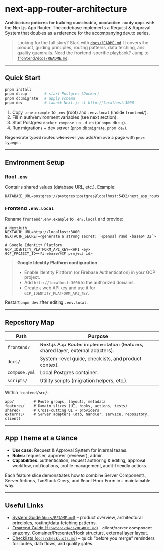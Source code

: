 # next-app-router-architecture

Architecture patterns for building sustainable, production-ready apps with the Next.js App Router. The codebase implements a Request & Approval System that doubles as a reference for the accompanying dev.to series.

> Looking for the full story? Start with [`docs/README.md`](./docs/README.md). It covers the product, guiding principles, routing patterns, data fetching, and quality guardrails. Need the frontend-specific playbook? Jump to [`frontend/docs/README.md`](./frontend/docs/README.md).

---

## Quick Start

```bash
pnpm install
pnpm db:up        # start Postgres (Docker)
pnpm db:migrate   # apply schema
pnpm dev          # launch Next.js at http://localhost:3000
```

1. Copy `.env.example` to `.env` (root) and `.env.local` (inside `frontend/`).
2. Fill in auth/environment variables (see next section).
3. Start Postgres: `docker compose up -d db` (or `pnpm db:up`).
4. Run migrations + dev server (`pnpm db:migrate`, `pnpm dev`).

Regenerate typed routes whenever you add/remove a page with `pnpm typegen`.

---

## Environment Setup

### Root `.env`
Contains shared values (database URL, etc.). Example:

```
DATABASE_URL=postgres://postgres:postgres@localhost:5432/next_app_router_architecture
```

### Frontend `.env.local`

Rename `frontend/.env.example` to `.env.local` and provide:

```
# NextAuth
NEXTAUTH_URL=http://localhost:3000
NEXTAUTH_SECRET=<generate a strong secret: `openssl rand -base64 32`>

# Google Identity Platform
GCP_IDENTITY_PLATFORM_API_KEY=<API key>
GCP_PROJECT_ID=<Firebase/GCP project id>
```

> **Google Identity Platform configuration**
> - Enable Identity Platform (or Firebase Authentication) in your GCP project.
> - Add `http://localhost:3000` to the authorized domains.
> - Create a web API key and use it for `GCP_IDENTITY_PLATFORM_API_KEY`.

Restart `pnpm dev` after editing `.env.local`.

---

## Repository Map

| Path | Purpose |
|------|---------|
| `frontend/` | Next.js App Router implementation (features, shared layer, external adapters). |
| `docs/` | System-level guide, checklists, and product context. |
| `compose.yml` | Local Postgres container. |
| `scripts/` | Utility scripts (migration helpers, etc.). |

Within `frontend/src/`:

```
app/         # Route groups, layouts, metadata
features/    # Domain slices (UI, hooks, actions, tests)
shared/      # Cross-cutting UI + providers
external/    # Server adapters (dto, handler, service, repository, client)
```

---

## App Theme at a Glance

- **Use case:** Request & Approval System for internal teams.
- **Roles:** requester, approver (reviewer), admin.
- **Capabilities:** authentication, request authoring & editing, approval workflow, notifications, profile management, audit-friendly actions.

Each feature slice demonstrates how to combine Server Components, Server Actions, TanStack Query, and React Hook Form in a maintainable way.

---

## Useful Links

- [System Guide (`docs/README.md`)](./docs/README.md) – product overview, architectural principles, routing/data-fetching patterns.
- [Frontend Guide (`frontend/docs/README.md`)](./frontend/docs/README.md) – client/server component anatomy, Container/Presenter/Hook structure, external layer layout.
- [Checklists (`docs/checklists.md`)](./docs/checklists.md) – quick “before you merge” reminders for routes, data flows, and quality gates.
